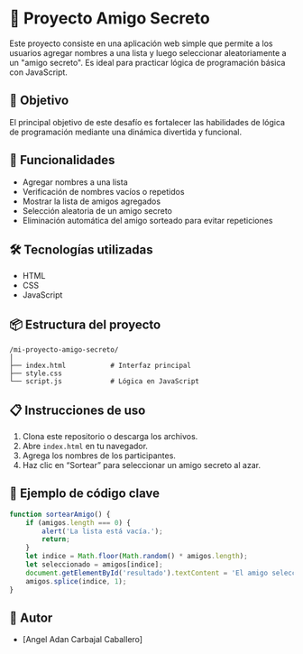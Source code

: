 # 🎁 Proyecto Amigo Secreto

Este proyecto consiste en una aplicación web simple que permite a los usuarios agregar nombres a una lista y luego seleccionar aleatoriamente a un "amigo secreto". Es ideal para practicar lógica de programación básica con JavaScript.

## 🧠 Objetivo

El principal objetivo de este desafío es fortalecer las habilidades de lógica de programación mediante una dinámica divertida y funcional.

## 🚀 Funcionalidades

- Agregar nombres a una lista
- Verificación de nombres vacíos o repetidos
- Mostrar la lista de amigos agregados
- Selección aleatoria de un amigo secreto
- Eliminación automática del amigo sorteado para evitar repeticiones

## 🛠️ Tecnologías utilizadas

- HTML
- CSS 
- JavaScript

## 📦 Estructura del proyecto

```
/mi-proyecto-amigo-secreto/
│
├── index.html           # Interfaz principal
├── style.css            
└── script.js            # Lógica en JavaScript
```

## 📋 Instrucciones de uso

1. Clona este repositorio o descarga los archivos.
2. Abre `index.html` en tu navegador.
3. Agrega los nombres de los participantes.
4. Haz clic en “Sortear” para seleccionar un amigo secreto al azar.

## 🧪 Ejemplo de código clave

```javascript
function sortearAmigo() {
    if (amigos.length === 0) {
        alert('La lista está vacía.');
        return;
    }
    let indice = Math.floor(Math.random() * amigos.length);
    let seleccionado = amigos[indice];
    document.getElementById('resultado').textContent = 'El amigo seleccionado es: ' + seleccionado;
    amigos.splice(indice, 1);
}
```

## 👤 Autor

- [Angel Adan Carbajal Caballero]

